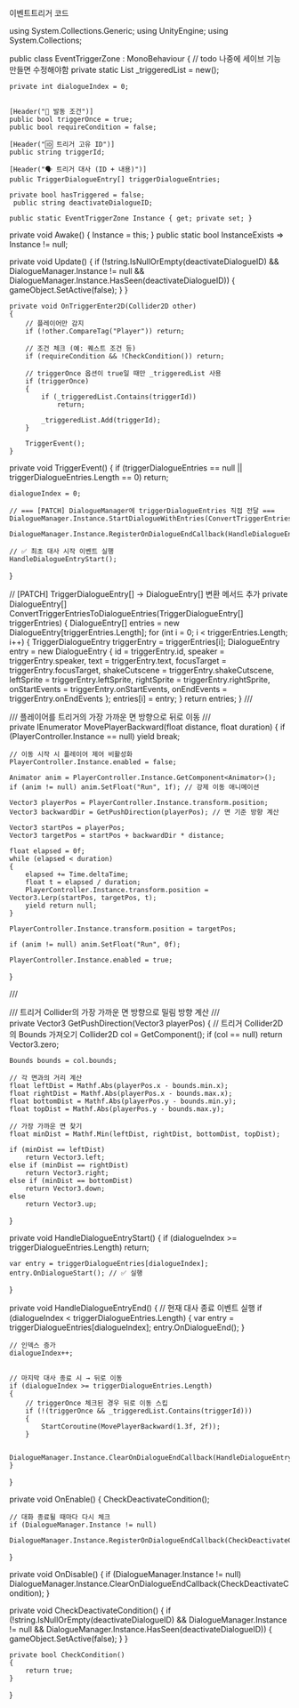이벤트트리거 코드

using System.Collections.Generic;
using UnityEngine;
using System.Collections;

public class EventTriggerZone : MonoBehaviour
{
    // todo 나중에 세이브 기능 만들면 수정해야함
    private static List<string> _triggeredList = new();

    private int dialogueIndex = 0;


    [Header("🧩 발동 조건")]
    public bool triggerOnce = true;
    public bool requireCondition = false;

    [Header("🆔 트리거 고유 ID")]
    public string triggerId;

    [Header("🗣️ 트리거 대사 (ID + 내용)")]
    public TriggerDialogueEntry[] triggerDialogueEntries;

    private bool hasTriggered = false;
     public string deactivateDialogueID;
    
    public static EventTriggerZone Instance { get; private set; }

private void Awake()
{
    Instance = this;
}
public static bool InstanceExists => Instance != null;

private void Update()
{
    if (!string.IsNullOrEmpty(deactivateDialogueID) &&
        DialogueManager.Instance != null &&
        DialogueManager.Instance.HasSeen(deactivateDialogueID))
    {
        gameObject.SetActive(false);
    }
}



    private void OnTriggerEnter2D(Collider2D other)
    {
        // 플레이어만 감지
        if (!other.CompareTag("Player")) return;

        // 조건 체크 (예: 퀘스트 조건 등)
        if (requireCondition && !CheckCondition()) return;

        // triggerOnce 옵션이 true일 때만 _triggeredList 사용
        if (triggerOnce)
        {
            if (_triggeredList.Contains(triggerId))
                return;

            _triggeredList.Add(triggerId);
        }

        TriggerEvent();
    }


  private void TriggerEvent()
{
    if (triggerDialogueEntries == null || triggerDialogueEntries.Length == 0) return;

    dialogueIndex = 0;

    // === [PATCH] DialogueManager에 triggerDialogueEntries 직접 전달 ===
    DialogueManager.Instance.StartDialogueWithEntries(ConvertTriggerEntriesToDialogueEntries(triggerDialogueEntries));

    DialogueManager.Instance.RegisterOnDialogueEndCallback(HandleDialogueEntryEnd);

    // ✅ 최초 대사 시작 이벤트 실행
    HandleDialogueEntryStart();
}

// [PATCH] TriggerDialogueEntry[] → DialogueEntry[] 변환 메서드 추가
private DialogueEntry[] ConvertTriggerEntriesToDialogueEntries(TriggerDialogueEntry[] triggerEntries)
{
    DialogueEntry[] entries = new DialogueEntry[triggerEntries.Length];
    for (int i = 0; i < triggerEntries.Length; i++)
    {
        TriggerDialogueEntry triggerEntry = triggerEntries[i];
        DialogueEntry entry = new DialogueEntry
        {
            id = triggerEntry.id,
            speaker = triggerEntry.speaker,
            text = triggerEntry.text,
            focusTarget = triggerEntry.focusTarget,
            shakeCutscene = triggerEntry.shakeCutscene,
            leftSprite = triggerEntry.leftSprite,
            rightSprite = triggerEntry.rightSprite,
            onStartEvents = triggerEntry.onStartEvents,
            onEndEvents = triggerEntry.onEndEvents
        };
        entries[i] = entry;
    }
    return entries;
}
/// <summary>
/// 플레이어를 트리거의 가장 가까운 면 방향으로 뒤로 이동
/// </summary>
private IEnumerator MovePlayerBackward(float distance, float duration)
{
    if (PlayerController.Instance == null) yield break;

    // 이동 시작 시 플레이어 제어 비활성화
    PlayerController.Instance.enabled = false;

    Animator anim = PlayerController.Instance.GetComponent<Animator>();
    if (anim != null) anim.SetFloat("Run", 1f); // 강제 이동 애니메이션

    Vector3 playerPos = PlayerController.Instance.transform.position;
    Vector3 backwardDir = GetPushDirection(playerPos); // 면 기준 방향 계산

    Vector3 startPos = playerPos;
    Vector3 targetPos = startPos + backwardDir * distance;

    float elapsed = 0f;
    while (elapsed < duration)
    {
        elapsed += Time.deltaTime;
        float t = elapsed / duration;
        PlayerController.Instance.transform.position = Vector3.Lerp(startPos, targetPos, t);
        yield return null;
    }

    PlayerController.Instance.transform.position = targetPos;

    if (anim != null) anim.SetFloat("Run", 0f);

    PlayerController.Instance.enabled = true;
}

/// <summary>
/// 트리거 Collider의 가장 가까운 면 방향으로 밀림 방향 계산
/// </summary>
private Vector3 GetPushDirection(Vector3 playerPos)
{
    // 트리거 Collider2D의 Bounds 가져오기
    Collider2D col = GetComponent<Collider2D>();
    if (col == null) return Vector3.zero;

    Bounds bounds = col.bounds;

    // 각 면과의 거리 계산
    float leftDist = Mathf.Abs(playerPos.x - bounds.min.x);
    float rightDist = Mathf.Abs(playerPos.x - bounds.max.x);
    float bottomDist = Mathf.Abs(playerPos.y - bounds.min.y);
    float topDist = Mathf.Abs(playerPos.y - bounds.max.y);

    // 가장 가까운 면 찾기
    float minDist = Mathf.Min(leftDist, rightDist, bottomDist, topDist);

    if (minDist == leftDist)
        return Vector3.left;
    else if (minDist == rightDist)
        return Vector3.right;
    else if (minDist == bottomDist)
        return Vector3.down;
    else
        return Vector3.up;
}




private void HandleDialogueEntryStart()
{
    if (dialogueIndex >= triggerDialogueEntries.Length) return;

    var entry = triggerDialogueEntries[dialogueIndex];
    entry.OnDialogueStart(); // ✅ 실행
}


private void HandleDialogueEntryEnd()
{
    // 현재 대사 종료 이벤트 실행
    if (dialogueIndex < triggerDialogueEntries.Length)
    {
        var entry = triggerDialogueEntries[dialogueIndex];
        entry.OnDialogueEnd();
    }

    // 인덱스 증가
    dialogueIndex++;

    
    // 마지막 대사 종료 시 → 뒤로 이동
    if (dialogueIndex >= triggerDialogueEntries.Length)
    {
        // triggerOnce 체크된 경우 뒤로 이동 스킵
        if (!(triggerOnce && _triggeredList.Contains(triggerId)))
        {
            StartCoroutine(MovePlayerBackward(1.3f, 2f));
        }

        DialogueManager.Instance.ClearOnDialogueEndCallback(HandleDialogueEntryEnd);
    }
}


private void OnEnable()
{
    CheckDeactivateCondition();

    // 대화 종료될 때마다 다시 체크
    if (DialogueManager.Instance != null)
        DialogueManager.Instance.RegisterOnDialogueEndCallback(CheckDeactivateCondition);
}

private void OnDisable()
{
    if (DialogueManager.Instance != null)
        DialogueManager.Instance.ClearOnDialogueEndCallback(CheckDeactivateCondition);
}

private void CheckDeactivateCondition()
{
    if (!string.IsNullOrEmpty(deactivateDialogueID) &&
        DialogueManager.Instance != null &&
        DialogueManager.Instance.HasSeen(deactivateDialogueID))
    {
        gameObject.SetActive(false);
    }
}



    private bool CheckCondition()
    {
        return true;
    }
}

